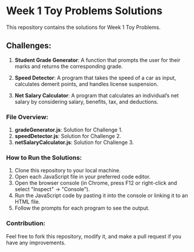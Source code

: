 # Week 1 Toy Problems Solutions

This repository contains the solutions for Week 1 Toy Problems.

## Challenges:

1. **Student Grade Generator**:
   A function that prompts the user for their marks and returns the corresponding grade.

2. **Speed Detector**:
   A program that takes the speed of a car as input, calculates demerit points, and handles license suspension.

3. **Net Salary Calculator**:
   A program that calculates an individual’s net salary by considering salary, benefits, tax, and deductions.

### File Overview:

1. **gradeGenerator.js**: Solution for Challenge 1.
2. **speedDetector.js**: Solution for Challenge 2.
3. **netSalaryCalculator.js**: Solution for Challenge 3.

### How to Run the Solutions:

1. Clone this repository to your local machine.
2. Open each JavaScript file in your preferred code editor.
3. Open the browser console (in Chrome, press F12 or right-click and select "Inspect" → "Console").
4. Run the JavaScript code by pasting it into the console or linking it to an HTML file.
5. Follow the prompts for each program to see the output.

### Contribution:

Feel free to fork this repository, modify it, and make a pull request if you have any improvements.
